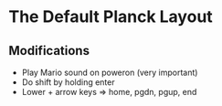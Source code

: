 # The Default Planck Layout

## Modifications
- Play Mario sound on poweron (very important)
- Do shift by holding enter
- Lower + arrow keys => home, pgdn, pgup, end

